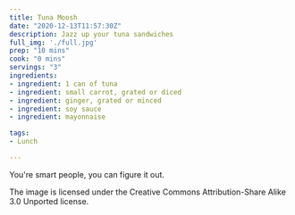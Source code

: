 ```yaml
---
title: Tuna Moosh
date: "2020-12-13T11:57:30Z"
description: Jazz up your tuna sandwiches
full_img: './full.jpg'
prep: "10 mins"
cook: "0 mins"
servings: "3"
ingredients:
- ingredient: 1 can of tuna
- ingredient: small carrot, grated or diced
- ingredient: ginger, grated or minced
- ingredient: soy sauce
- ingredient: mayonnaise

tags:
- Lunch

---
```


You're smart people, you can figure it out.

The image is licensed under the Creative Commons Attribution-Share Alike 3.0 Unported license.